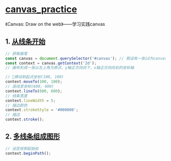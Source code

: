 # [canvas_practice](https://chaoszsc.github.io/canvas_practice/)
《Canvas: Draw on the web》——学习实践canvas

## 1. [从线条开始](./src/index1.html)
```javascript
// 获取画笔
const canvas = document.querySelector('#canvas'); // 假设有一张id为canvas的画布
const context = canvas.getContext('2d');
// 画布形成一张以左上角为原点，y轴正方向向下，x轴正方向向右的坐标轴

// 移动到起点坐标(100, 100)
context.moveTo(100, 100);
// 连线至坐标(600, 600)
context.lineTo(600, 600);
// 线条宽度
context.lineWidth = 5;
// 描边颜色
context.strokeStyle = '#000000';
// 描边
context.stroke();
```

## 2. [多线条组成图形](./src/index2.html)
```javascript
// 设定绘制起始处
context.beginPath();
```

